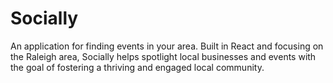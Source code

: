 # Socially
An application for finding events in your area. Built in React and focusing on the Raleigh area, Socially helps spotlight local businesses and events with the goal of fostering a thriving and engaged local community.

